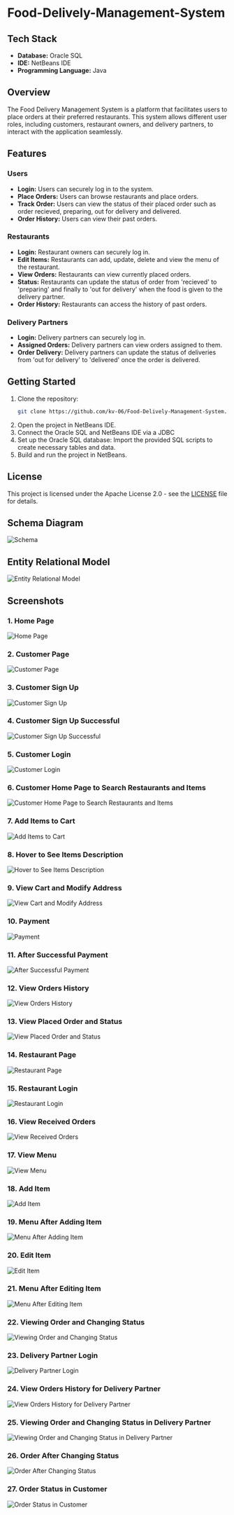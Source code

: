 # Food-Delively-Management-System

## Tech Stack
- **Database:** Oracle SQL
- **IDE:** NetBeans IDE
- **Programming Language:** Java

## Overview
The Food Delivery Management System is a platform that facilitates users to place orders at their preferred restaurants. This system allows different user roles, including customers, restaurant owners, and delivery partners, to interact with the application seamlessly.

## Features

### Users
- **Login:** Users can securely log in to the system.
- **Place Orders:** Users can browse restaurants and place orders.
- **Track Order:** Users can view the status of their placed order such as order recieved, preparing, out for delivery and delivered.
- **Order History:** Users can view their past orders.

### Restaurants
- **Login:** Restaurant owners can securely log in.
- **Edit Items:** Restaurants can add, update, delete and view the menu of the restaurant.
- **View Orders:** Restaurants can view currently placed orders.
- **Status:** Restaurants can update the status of order from 'recieved' to 'preparing' and finally to 'out for delivery' when the food is given to the delivery partner.
- **Order History:** Restaurants can access the history of past orders.

### Delivery Partners
- **Login:** Delivery partners can securely log in.
- **Assigned Orders:** Delivery partners can view orders assigned to them.
- **Order Delivery:** Delivery partners can update the status of deliveries from 'out for delivery' to 'delivered' once the order is delivered.

## Getting Started
1. Clone the repository:
   ```bash
   git clone https://github.com/kv-06/Food-Delively-Management-System.git
2. Open the project in NetBeans IDE.
3. Connect the Oracle SQL and NetBeans IDE via a JDBC
4. Set up the Oracle SQL database: Import the provided SQL scripts to create necessary tables and data.
5. Build and run the project in NetBeans.


## License
This project is licensed under the Apache License 2.0 - see the [LICENSE](LICENSE) file for details.

## Schema Diagram
![Schema](database/schema.png)

## Entity Relational Model
![Entity Relational Model](database/er_model.png)

## Screenshots

### 1. Home Page
![Home Page](screenshots/Home_Page.png)

### 2. Customer Page
![Customer Page](screenshots/Customer_Page.png)

### 3. Customer Sign Up
![Customer Sign Up](screenshots/Customer_Sign_Up.png)

### 4. Customer Sign Up Successful
![Customer Sign Up Successful](screenshots/Customer_Sign_Up_sucessful.png)

### 5. Customer Login
![Customer Login](screenshots/Customer_Login.png)

### 6. Customer Home Page to Search Restaurants and Items
![Customer Home Page to Search Restaurants and Items](screenshots/Customer_Home_Page_to_Search_Restaurants_and_Items.png)

### 7. Add Items to Cart
![Add Items to Cart](screenshots/Add_items_to_cart.png)

### 8. Hover to See Items Description
![Hover to See Items Description](screenshots/Hover_to_See_Items_Description.png)

### 9. View Cart and Modify Address
![View Cart and Modify Address](screenshots/View_Cart_and_Modify_Address.png)

### 10. Payment
![Payment](screenshots/Payment.png)

### 11. After Successful Payment
![After Successful Payment](screenshots/After_Successful_Payment.png)

### 12. View Orders History
![View Orders History](screenshots/View_Orders_History.png)

### 13. View Placed Order and Status
![View Placed Order and Status](screenshots/View_Placed_Order_and_Status.png)

### 14. Restaurant Page
![Restaurant Page](screenshots/Restaurant_Page.png)

### 15. Restaurant Login
![Restaurant Login](screenshots/Restaurant_Login.png)

### 16. View Received Orders
![View Received Orders](screenshots/View_Received_Orders.png)

### 17. View Menu
![View Menu](screenshots/View_Menu.png)

### 18. Add Item
![Add Item](screenshots/Add_Item.png)

### 19. Menu After Adding Item
![Menu After Adding Item](screenshots/Menu_After_Adding_Item.png)

### 20. Edit Item
![Edit Item](screenshots/Edit_Item.png)

### 21. Menu After Editing Item
![Menu After Editing Item](screenshots/Menu_After_Editing_Item.png)

### 22. Viewing Order and Changing Status
![Viewing Order and Changing Status](screenshots/Viewing_Order_and_Changing_Status.png)

### 23. Delivery Partner Login
![Delivery Partner Login](screenshots/Delivery_Partner_Login.png)

### 24. View Orders History for Delivery Partner
![View Orders History for Delivery Partner](screenshots/View_Orders_History_for_Delivery_Partner.png)

### 25. Viewing Order and Changing Status in Delivery Partner
![Viewing Order and Changing Status in Delivery Partner](screenshots/Viewing_Order_and_Changing_Status_in_Delivery_Partner.png)

### 26. Order After Changing Status
![Order After Changing Status](screenshots/Order_After_Changing_Status.png)

### 27. Order Status in Customer
![Order Status in Customer](screenshots/Order_Status_in_Customer.png)





